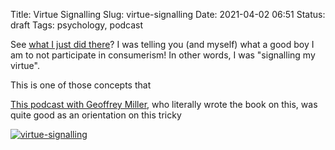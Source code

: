 Title: Virtue Signalling
Slug: virtue-signalling
Date: 2021-04-02 06:51
Status: draft
Tags: psychology, podcast

See [what I just did there]({filename}broken.md)? I was telling you (and myself) what a good boy I am to
not participate in consumerism! In other words, I was "signalling my virtue".

This is one of those concepts that 

[This podcast with Geoffrey Miller](https://www.skeptic.com/michael-shermer-show/geoffrey-miller-virtue-signaling-essays-on-darwinian-politics-free-speech/), who literally wrote the book on this, was quite good as an orientation on this tricky

[![virtue-signalling]({photo}virtue-signalling.jpg "virtue-signalling")]({static}/pic/virtue-signalling.jpg)
